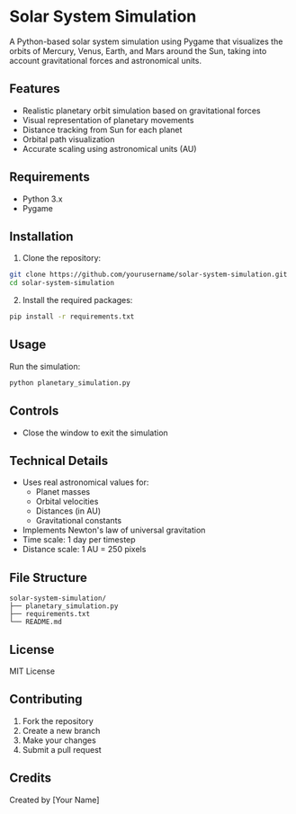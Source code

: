# Solar System Simulation

A Python-based solar system simulation using Pygame that visualizes the orbits of Mercury, Venus, Earth, and Mars around the Sun, taking into account gravitational forces and astronomical units.

## Features
- Realistic planetary orbit simulation based on gravitational forces
- Visual representation of planetary movements
- Distance tracking from Sun for each planet
- Orbital path visualization
- Accurate scaling using astronomical units (AU)

## Requirements
- Python 3.x
- Pygame

## Installation
1. Clone the repository:
```bash
git clone https://github.com/yourusername/solar-system-simulation.git
cd solar-system-simulation
```

2. Install the required packages:
```bash
pip install -r requirements.txt
```

## Usage
Run the simulation:
```bash
python planetary_simulation.py
```

## Controls
- Close the window to exit the simulation

## Technical Details
- Uses real astronomical values for:
  - Planet masses
  - Orbital velocities
  - Distances (in AU)
  - Gravitational constants
- Implements Newton's law of universal gravitation
- Time scale: 1 day per timestep
- Distance scale: 1 AU = 250 pixels

## File Structure
```
solar-system-simulation/
├── planetary_simulation.py
├── requirements.txt
└── README.md
```

## License
MIT License

## Contributing
1. Fork the repository
2. Create a new branch
3. Make your changes
4. Submit a pull request

## Credits
Created by [Your Name]
